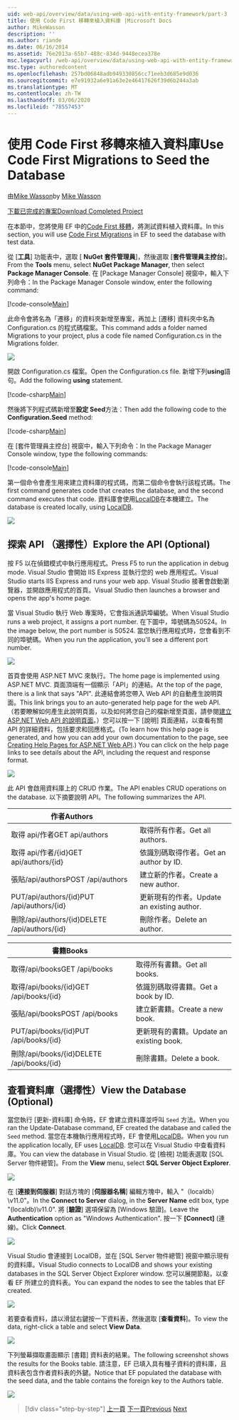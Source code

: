 ```yaml
---
uid: web-api/overview/data/using-web-api-with-entity-framework/part-3
title: 使用 Code First 移轉來植入資料庫 |Microsoft Docs
author: MikeWasson
description: ''
ms.author: riande
ms.date: 06/16/2014
ms.assetid: 76e2013a-65b7-488c-834d-9448ecea378e
msc.legacyurl: /web-api/overview/data/using-web-api-with-entity-framework/part-3
msc.type: authoredcontent
ms.openlocfilehash: 257bd06848adb949330856cc71eeb3d685e9d036
ms.sourcegitcommit: e7e91932a6e91a63e2e46417626f39d6b244a3ab
ms.translationtype: MT
ms.contentlocale: zh-TW
ms.lasthandoff: 03/06/2020
ms.locfileid: "78557453"
---
```

# <a name="use-code-first-migrations-to-seed-the-database"></a><span data-ttu-id="b9cf6-102">使用 Code First 移轉來植入資料庫</span><span class="sxs-lookup"><span data-stu-id="b9cf6-102">Use Code First Migrations to Seed the Database</span></span>

<span data-ttu-id="b9cf6-103">由[Mike Wasson](https://github.com/MikeWasson)</span><span class="sxs-lookup"><span data-stu-id="b9cf6-103">by [Mike Wasson](https://github.com/MikeWasson)</span></span>

[<span data-ttu-id="b9cf6-104">下載已完成的專案</span><span class="sxs-lookup"><span data-stu-id="b9cf6-104">Download Completed Project</span></span>](https://github.com/MikeWasson/BookService)

<span data-ttu-id="b9cf6-105">在本節中，您將使用 EF 中的[Code First 移轉](https://msdn.microsoft.com/data/jj591621)，將測試資料植入資料庫。</span><span class="sxs-lookup"><span data-stu-id="b9cf6-105">In this section, you will use [Code First Migrations](https://msdn.microsoft.com/data/jj591621) in EF to seed the database with test data.</span></span>

<span data-ttu-id="b9cf6-106">從 [**工具**] 功能表中，選取 [ **NuGet 套件管理員**]，然後選取 [**套件管理員主控台**]。</span><span class="sxs-lookup"><span data-stu-id="b9cf6-106">From the **Tools** menu, select **NuGet Package Manager**, then select **Package Manager Console**.</span></span> <span data-ttu-id="b9cf6-107">在 [Package Manager Console] 視窗中，輸入下列命令：</span><span class="sxs-lookup"><span data-stu-id="b9cf6-107">In the Package Manager Console window, enter the following command:</span></span>

[!code-console[Main](part-3/samples/sample1.cmd)]

<span data-ttu-id="b9cf6-108">此命令會將名為「遷移」的資料夾新增至專案，再加上 [遷移] 資料夾中名為 Configuration.cs 的程式碼檔案。</span><span class="sxs-lookup"><span data-stu-id="b9cf6-108">This command adds a folder named Migrations to your project, plus a code file named Configuration.cs in the Migrations folder.</span></span>

![](part-3/_static/image1.png)

<span data-ttu-id="b9cf6-109">開啟 Configuration.cs 檔案。</span><span class="sxs-lookup"><span data-stu-id="b9cf6-109">Open the Configuration.cs file.</span></span> <span data-ttu-id="b9cf6-110">新增下列**using**語句。</span><span class="sxs-lookup"><span data-stu-id="b9cf6-110">Add the following **using** statement.</span></span>

[!code-csharp[Main](part-3/samples/sample2.cs)]

<span data-ttu-id="b9cf6-111">然後將下列程式碼新增至**設定 Seed**方法：</span><span class="sxs-lookup"><span data-stu-id="b9cf6-111">Then add the following code to the **Configuration.Seed** method:</span></span>

[!code-csharp[Main](part-3/samples/sample3.cs)]

<span data-ttu-id="b9cf6-112">在 [套件管理員主控台] 視窗中，輸入下列命令：</span><span class="sxs-lookup"><span data-stu-id="b9cf6-112">In the Package Manager Console window, type the following commands:</span></span>

[!code-console[Main](part-3/samples/sample4.cmd)]

<span data-ttu-id="b9cf6-113">第一個命令會產生用來建立資料庫的程式碼，而第二個命令會執行該程式碼。</span><span class="sxs-lookup"><span data-stu-id="b9cf6-113">The first command generates code that creates the database, and the second command executes that code.</span></span> <span data-ttu-id="b9cf6-114">資料庫會使用[LocalDB](https://msdn.microsoft.com/library/hh510202.aspx)在本機建立。</span><span class="sxs-lookup"><span data-stu-id="b9cf6-114">The database is created locally, using [LocalDB](https://msdn.microsoft.com/library/hh510202.aspx).</span></span>

![](part-3/_static/image2.png)

## <a name="explore-the-api-optional"></a><span data-ttu-id="b9cf6-115">探索 API （選擇性）</span><span class="sxs-lookup"><span data-stu-id="b9cf6-115">Explore the API (Optional)</span></span>

<span data-ttu-id="b9cf6-116">按 F5 以在偵錯模式中執行應用程式。</span><span class="sxs-lookup"><span data-stu-id="b9cf6-116">Press F5 to run the application in debug mode.</span></span> <span data-ttu-id="b9cf6-117">Visual Studio 會開始 IIS Express 並執行您的 web 應用程式。</span><span class="sxs-lookup"><span data-stu-id="b9cf6-117">Visual Studio starts IIS Express and runs your web app.</span></span> <span data-ttu-id="b9cf6-118">Visual Studio 接著會啟動瀏覽器，並開啟應用程式的首頁。</span><span class="sxs-lookup"><span data-stu-id="b9cf6-118">Visual Studio then launches a browser and opens the app's home page.</span></span>

<span data-ttu-id="b9cf6-119">當 Visual Studio 執行 Web 專案時，它會指派通訊埠編號。</span><span class="sxs-lookup"><span data-stu-id="b9cf6-119">When Visual Studio runs a web project, it assigns a port number.</span></span> <span data-ttu-id="b9cf6-120">在下圖中，埠號碼為50524。</span><span class="sxs-lookup"><span data-stu-id="b9cf6-120">In the image below, the port number is 50524.</span></span> <span data-ttu-id="b9cf6-121">當您執行應用程式時，您會看到不同的埠號碼。</span><span class="sxs-lookup"><span data-stu-id="b9cf6-121">When you run the application, you'll see a different port number.</span></span>

![](part-3/_static/image3.png)

<span data-ttu-id="b9cf6-122">首頁會使用 ASP.NET MVC 來執行。</span><span class="sxs-lookup"><span data-stu-id="b9cf6-122">The home page is implemented using ASP.NET MVC.</span></span> <span data-ttu-id="b9cf6-123">頁面頂端有一個顯示「API」的連結。</span><span class="sxs-lookup"><span data-stu-id="b9cf6-123">At the top of the page, there is a link that says "API".</span></span> <span data-ttu-id="b9cf6-124">此連結會將您帶入 Web API 的自動產生說明頁面。</span><span class="sxs-lookup"><span data-stu-id="b9cf6-124">This link brings you to an auto-generated help page for the web API.</span></span> <span data-ttu-id="b9cf6-125">（若要瞭解如何產生此說明頁面，以及如何將您自己的檔新增至頁面，請參閱[建立 ASP.NET Web API 的說明頁面](../../getting-started-with-aspnet-web-api/creating-api-help-pages.md)。）您可以按一下 [說明] 頁面連結，以查看有關 API 的詳細資料，包括要求和回應格式。</span><span class="sxs-lookup"><span data-stu-id="b9cf6-125">(To learn how this help page is generated, and how you can add your own documentation to the page, see [Creating Help Pages for ASP.NET Web API](../../getting-started-with-aspnet-web-api/creating-api-help-pages.md).) You can click on the help page links to see details about the API, including the request and response format.</span></span>

![](part-3/_static/image4.png)

<span data-ttu-id="b9cf6-126">此 API 會啟用資料庫上的 CRUD 作業。</span><span class="sxs-lookup"><span data-stu-id="b9cf6-126">The API enables CRUD operations on the database.</span></span> <span data-ttu-id="b9cf6-127">以下摘要說明 API。</span><span class="sxs-lookup"><span data-stu-id="b9cf6-127">The following summarizes the API.</span></span>

| <span data-ttu-id="b9cf6-128">作者</span><span class="sxs-lookup"><span data-stu-id="b9cf6-128">Authors</span></span> |  |
| --- | -- |
| <span data-ttu-id="b9cf6-129">取得 api/作者</span><span class="sxs-lookup"><span data-stu-id="b9cf6-129">GET api/authors</span></span> | <span data-ttu-id="b9cf6-130">取得所有作者。</span><span class="sxs-lookup"><span data-stu-id="b9cf6-130">Get all authors.</span></span> |
| <span data-ttu-id="b9cf6-131">取得 api/作者/{id}</span><span class="sxs-lookup"><span data-stu-id="b9cf6-131">GET api/authors/{id}</span></span> | <span data-ttu-id="b9cf6-132">依識別碼取得作者。</span><span class="sxs-lookup"><span data-stu-id="b9cf6-132">Get an author by ID.</span></span> |
| <span data-ttu-id="b9cf6-133">張貼/api/authors</span><span class="sxs-lookup"><span data-stu-id="b9cf6-133">POST /api/authors</span></span> | <span data-ttu-id="b9cf6-134">建立新的作者。</span><span class="sxs-lookup"><span data-stu-id="b9cf6-134">Create a new author.</span></span> |
| <span data-ttu-id="b9cf6-135">PUT/api/authors/{id}</span><span class="sxs-lookup"><span data-stu-id="b9cf6-135">PUT /api/authors/{id}</span></span> | <span data-ttu-id="b9cf6-136">更新現有的作者。</span><span class="sxs-lookup"><span data-stu-id="b9cf6-136">Update an existing author.</span></span> |
| <span data-ttu-id="b9cf6-137">刪除/api/authors/{id}</span><span class="sxs-lookup"><span data-stu-id="b9cf6-137">DELETE /api/authors/{id}</span></span> | <span data-ttu-id="b9cf6-138">刪除作者。</span><span class="sxs-lookup"><span data-stu-id="b9cf6-138">Delete an author.</span></span> |

| <span data-ttu-id="b9cf6-139">書籍</span><span class="sxs-lookup"><span data-stu-id="b9cf6-139">Books</span></span> |  |
| --- | -- |
| <span data-ttu-id="b9cf6-140">取得/api/books</span><span class="sxs-lookup"><span data-stu-id="b9cf6-140">GET /api/books</span></span> | <span data-ttu-id="b9cf6-141">取得所有書籍。</span><span class="sxs-lookup"><span data-stu-id="b9cf6-141">Get all books.</span></span> |
| <span data-ttu-id="b9cf6-142">取得/api/books/{id}</span><span class="sxs-lookup"><span data-stu-id="b9cf6-142">GET /api/books/{id}</span></span> | <span data-ttu-id="b9cf6-143">依識別碼取得書籍。</span><span class="sxs-lookup"><span data-stu-id="b9cf6-143">Get a book by ID.</span></span> |
| <span data-ttu-id="b9cf6-144">張貼/api/books</span><span class="sxs-lookup"><span data-stu-id="b9cf6-144">POST /api/books</span></span> | <span data-ttu-id="b9cf6-145">建立新書籍。</span><span class="sxs-lookup"><span data-stu-id="b9cf6-145">Create a new book.</span></span> |
| <span data-ttu-id="b9cf6-146">PUT/api/books/{id}</span><span class="sxs-lookup"><span data-stu-id="b9cf6-146">PUT /api/books/{id}</span></span> | <span data-ttu-id="b9cf6-147">更新現有的書籍。</span><span class="sxs-lookup"><span data-stu-id="b9cf6-147">Update an existing book.</span></span> |
| <span data-ttu-id="b9cf6-148">刪除/api/books/{id}</span><span class="sxs-lookup"><span data-stu-id="b9cf6-148">DELETE /api/books/{id}</span></span> | <span data-ttu-id="b9cf6-149">刪除書籍。</span><span class="sxs-lookup"><span data-stu-id="b9cf6-149">Delete a book.</span></span> |

## <a name="view-the-database-optional"></a><span data-ttu-id="b9cf6-150">查看資料庫（選擇性）</span><span class="sxs-lookup"><span data-stu-id="b9cf6-150">View the Database (Optional)</span></span>

<span data-ttu-id="b9cf6-151">當您執行 [更新-資料庫] 命令時，EF 會建立資料庫並呼叫 `Seed` 方法。</span><span class="sxs-lookup"><span data-stu-id="b9cf6-151">When you ran the Update-Database command, EF created the database and called the `Seed` method.</span></span> <span data-ttu-id="b9cf6-152">當您在本機執行應用程式時，EF 會使用[LocalDB](https://blogs.msdn.com/b/sqlexpress/archive/2011/07/12/introducing-localdb-a-better-sql-express.aspx)。</span><span class="sxs-lookup"><span data-stu-id="b9cf6-152">When you run the application locally, EF uses [LocalDB](https://blogs.msdn.com/b/sqlexpress/archive/2011/07/12/introducing-localdb-a-better-sql-express.aspx).</span></span> <span data-ttu-id="b9cf6-153">您可以在 Visual Studio 中查看資料庫。</span><span class="sxs-lookup"><span data-stu-id="b9cf6-153">You can view the database in Visual Studio.</span></span> <span data-ttu-id="b9cf6-154">從 [檢視] 功能表選取 [SQL Server 物件總管]。</span><span class="sxs-lookup"><span data-stu-id="b9cf6-154">From the **View** menu, select **SQL Server Object Explorer**.</span></span>

![](part-3/_static/image5.png)

<span data-ttu-id="b9cf6-155">在 [**連接到伺服器**] 對話方塊的 [**伺服器名稱**] 編輯方塊中，輸入 "（localdb） \v11.0"。</span><span class="sxs-lookup"><span data-stu-id="b9cf6-155">In the **Connect to Server** dialog, in the **Server Name** edit box, type "(localdb)\v11.0".</span></span> <span data-ttu-id="b9cf6-156">將 [**驗證**] 選項保留為 [Windows 驗證]。</span><span class="sxs-lookup"><span data-stu-id="b9cf6-156">Leave the **Authentication** option as "Windows Authentication".</span></span> <span data-ttu-id="b9cf6-157">按一下 **[Connect]** (連線)。</span><span class="sxs-lookup"><span data-stu-id="b9cf6-157">Click **Connect**.</span></span>

![](part-3/_static/image6.png)

<span data-ttu-id="b9cf6-158">Visual Studio 會連接到 LocalDB，並在 [SQL Server 物件總管] 視窗中顯示現有的資料庫。</span><span class="sxs-lookup"><span data-stu-id="b9cf6-158">Visual Studio connects to LocalDB and shows your existing databases in the SQL Server Object Explorer window.</span></span> <span data-ttu-id="b9cf6-159">您可以展開節點，以查看 EF 所建立的資料表。</span><span class="sxs-lookup"><span data-stu-id="b9cf6-159">You can expand the nodes to see the tables that EF created.</span></span>

![](part-3/_static/image7.png)

<span data-ttu-id="b9cf6-160">若要查看資料，請以滑鼠右鍵按一下資料表，然後選取 [**查看資料**]。</span><span class="sxs-lookup"><span data-stu-id="b9cf6-160">To view the data, right-click a table and select **View Data**.</span></span>

![](part-3/_static/image8.png)

<span data-ttu-id="b9cf6-161">下列螢幕擷取畫面顯示 [書籍] 資料表的結果。</span><span class="sxs-lookup"><span data-stu-id="b9cf6-161">The following screenshot shows the results for the Books table.</span></span> <span data-ttu-id="b9cf6-162">請注意，EF 已填入具有種子資料的資料庫，且資料表包含作者資料表的外鍵。</span><span class="sxs-lookup"><span data-stu-id="b9cf6-162">Notice that EF populated the database with the seed data, and the table contains the foreign key to the Authors table.</span></span>

![](part-3/_static/image9.png)

> [!div class="step-by-step"]
> <span data-ttu-id="b9cf6-163">[上一頁](part-2.md)
> [下一頁](part-4.md)</span><span class="sxs-lookup"><span data-stu-id="b9cf6-163">[Previous](part-2.md)
[Next](part-4.md)</span></span>
